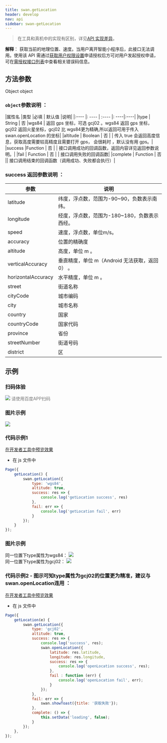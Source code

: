 ```yaml
---
title: swan.getLocation
header: develop
nav: api
sidebar: swan-getLocation
---
```

 

> 在工具和真机中的实现有区别，详见[API 实现差异](/develop/devtools/diff/)。

**解释**： 获取当前的地理位置、速度。当用户离开智能小程序后，此接口无法调用。使用该 API 需通过[获取用户权限设置](https://smartprogram.baidu.com/docs/develop/api/open/authorize_set/)申请授权后方可对用户发起授权申请，可在[需授权接口列表](https://smartprogram.baidu.com/docs/develop/api/open/authorize_list/)中查看相关错误码信息。

 
## 方法参数 
 
 Object object

### `object`参数说明 ：

|属性名 |类型  |必填 | 默认值 |说明|
|:---- |: ---- | :---- |: ----|:----|
|type   | String | 否  |wgs84 |   返回 gps 坐标，可选 gcj02 。wgs84 返回 gps 坐标，gcj02 返回火星坐标，gcj02 比 wgs84更为精确,所以返回可用于传入 swan.openLocation 的坐标|
|altitude   | Boolean | 否  | | 传入 true 会返回高度信息，获取高度需要较高精度且需要打开 gps， 会很耗时 ，默认没有用 gps。|
|success |Function  |  否 | |  接口调用成功的回调函数，返回内容详见返回参数说明。|
|fail  |  Function  |  否  | | 接口调用失败的回调函数|
|complete  |  Function |   否 || 接口调用结束的回调函数（调用成功、失败都会执行）|

### success 返回参数说明 ：

|参数  |说明  |
|---- | ---- |
|latitude   | 纬度，浮点数，范围为-90~90，负数表示南纬。|
|longitude |  经度，浮点数，范围为-180~180，负数表示西经。|
|speed  | 速度，浮点数，单位m/s。|
|accuracy  |  位置的精确度|
|altitude  |  高度，单位 m 。|
|verticalAccuracy  |  垂直精度，单位 m（Android 无法获取，返回 0） 。|
|horizontalAccuracy  |水平精度，单位 m 。 |
|street|街道名称|
|cityCode|城市编码|
|city|城市名称|
|country|国家|
|countryCode|国家代码|
|province|省份|
|streetNumber|街道号码|
|district|区|


## 示例

 

### 扫码体验

<div class='scan-code-container'>
    <img src="https://b.bdstatic.com/miniapp/assets/images/doc_demo/getLocation.png" class="demo-qrcode-image" />
    <font color=#777 12px>请使用百度APP扫码</font>
</div>

### 图片示例  

<div class="m-doc-custom-examples">
    <div class="m-doc-custom-examples-correct">
        <img src="https://b.bdstatic.com/miniapp/images/getlocation.gif">
    </div>
    <div class="m-doc-custom-examples-correct">
        <img src=" ">
    </div>
    <div class="m-doc-custom-examples-correct">
        <img src=" ">
    </div>     
</div>

### 代码示例1  

<a href="swanide://fragment/4f8aa57e40c45c5e6cd624fbc86a0d261569429223720" title="在开发者工具中预览效果" target="_self">在开发者工具中预览效果</a>

* 在 js 文件中

```js
Page({
    getLocation() {
        swan.getLocation({
            type: 'wgs84',
            altitude: true,
            success: res => {
                console.log('getLocation success', res)
            },
            fail: err => {
                console.log('getLocation fail', err)
            }
        });
    }
});
```

### 图片示例 

<div class="m-doc-custom-examples">
    <div class="m-doc-custom-examples-correct">
        同一位置下type属性为wgs84：
        <img src="https://b.bdstatic.com/miniapp/images/wgs84.jpeg">
    </div>
    <div class="m-doc-custom-examples-correct">
        同一位置下type属性为gcj02：
        <img src="https://b.bdstatic.com/miniapp/images/gcj02.jpeg">
    </div>
    <div class="m-doc-custom-examples-correct">
        <img src=" ">
    </div>     
</div>

### 代码示例2 - 图示可知type属性为gcj02的位置更为精准，建议与swan.openLocation连用 ：

<a href="swanide://fragment/f1d54cb8696efd08c210dc36c9ec09a91575112912482" title="在开发者工具中预览效果" target="_self">在开发者工具中预览效果</a>

* 在 js 文件中

```js
Page({
    getLocation(e) {
        swan.getLocation({
            type: 'gcj02', 
            altitude: true,
            success: res => {
                console.log('success', res);
                swan.openLocation({
                    latitude: res.latitude,
                    longitude: res.longitude,
                    success: res => {
                        console.log('openLocation success', res);
                    },
                    fail : function (err) {
                        console.log('openLocation fail', err);
                    }
                });
            },
            fail: err => {
                swan.showToast({title: '获取失败'});
            },
            complete: () => {
                this.setData('loading', false);
            }
        });
    },
});
```





